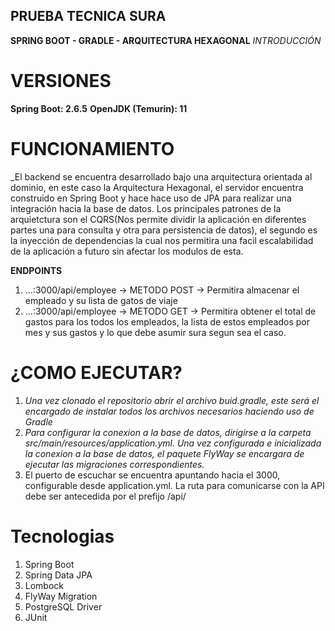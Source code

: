 ## PRUEBA TECNICA SURA
**SPRING BOOT - GRADLE - ARQUITECTURA HEXAGONAL**
_INTRODUCCIÓN_
# VERSIONES
**Spring Boot: 2.6.5**
**OpenJDK (Temurin): 11**

# FUNCIONAMIENTO
_El backend se encuentra desarrollado bajo una arquitectura orientada al dominio, en este caso la Arquitectura Hexagonal, el servidor encuentra construido en Spring Boot y hace hace uso de JPA para realizar una integración hacia la base de datos. Los principales patrones de la arquietctura son el CQRS(Nos permite dividir la aplicación en diferentes partes una para consulta y otra para persistencia de datos), el segundo es la inyección de dependencias la cual nos permitira una facil escalabilidad de la aplicación a futuro sin afectar los modulos de esta. 

**ENDPOINTS**

1. ...:3000/api/employee -> METODO POST -> Permitira almacenar el empleado y su lista de gatos de viaje
2. ...:3000/api/employee -> METODO GET -> Permitira obtener el total de gastos para los todos los empleados, la lista de estos empleados por mes y sus gastos y lo que debe asumir sura segun sea el caso.

# ¿COMO EJECUTAR?
1. _Una vez clonado el repositorio abrir el archivo buid.gradle, este será el encargado de instalar todos los archivos necesarios haciendo uso de Gradle_
2. _Para configurar la conexion a la base de datos, dirigirse a la carpeta src/main/resources/application.yml. Una vez configurada e inicializada la conexion a la base de datos, el paquete FlyWay se encargara de ejecutar las migraciones correspondientes._
3. El puerto de escuchar se encuentra apuntando hacia el 3000, configurable desde application.yml. La ruta para comunicarse con la API debe ser antecedida por el prefijo /api/

# Tecnologias
1. Spring Boot
2. Spring Data JPA
3. Lombock
4. FlyWay Migration
5. PostgreSQL Driver
6. JUnit




